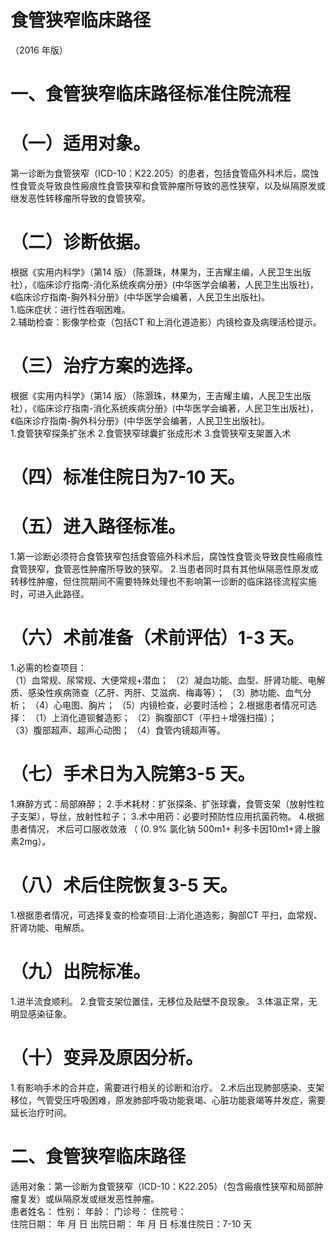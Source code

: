 # 食管狭窄临床路径  
（2016 年版）  
# 一、食管狭窄临床路径标准住院流程  
# （一）适用对象。  
第一诊断为食管狭窄（ICD-10：K22.205）的患者，包括食管癌外科术后，腐蚀性食管炎导致良性瘢痕性食管狭窄和食管肿瘤所导致的恶性狭窄，以及纵隔原发或继发恶性转移瘤所导致的食管狭窄。  
# （二）诊断依据。  
根据《实用内科学》（第14 版）（陈灏珠，林果为，王吉耀主编，人民卫生出版社），《临床诊疗指南-消化系统疾病分册》(中华医学会编著，人民卫生出版社)，《临床诊疗指南-胸外科分册》(中华医学会编著，人民卫生出版社)。  
1.临床症状：进行性吞咽困难。  
2.辅助检查：影像学检查（包括CT 和上消化道造影）内镜检查及病理活检提示。  
# （三）治疗方案的选择。  
根据《实用内科学》（第14 版）（陈灏珠，林果为，王吉耀主编，人民卫生出版社），《临床诊疗指南-消化系统疾病分册》(中华医学会编著，人民卫生出版社)，《临床诊疗指南-胸外科分册》(中华医学会编著，人民卫生出版社)。  
1.食管狭窄探条扩张术 
 2.食管狭窄球囊扩张成形术 
 3.食管狭窄支架置入术  
# （四）标准住院日为7-10 天。  
# （五）进入路径标准。  
1.第一诊断必须符合食管狭窄包括食管癌外科术后，腐蚀性食管炎导致良性瘢痕性食管狭窄，食管恶性肿瘤所导致的狭窄。 2.当患者同时具有其他纵隔恶性原发或转移性肿瘤，但住院期间不需要特殊处理也不影响第一诊断的临床路径流程实施时，可进入此路径。  
# （六）术前准备（术前评估）1-3 天。  
1.必需的检查项目：  
（1）血常规、尿常规、大便常规+潜血； 
（2）凝血功能、血型、肝肾功能、电解质、感染性疾病筛查（乙肝、丙肝、艾滋病、梅毒等）； 
（3）肺功能、血气分析； 
（4）心电图、胸片； 
（5）内镜检查，必要时活检； 
2.根据患者情况可选择： 
（1）上消化道钡餐造影； 
（2）胸腹部CT（平扫＋增强扫描）；  
（3）腹部超声、超声心动图； 
（4）食管内镜超声等。  
# （七）手术日为入院第3-5 天。  
1.麻醉方式：局部麻醉； 
2.手术耗材：扩张探条、扩张球囊，食管支架（放射性粒子支架），导丝，放射性粒子； 
3.术中用药：必要时预防性应用抗菌药物。 
4.根据患者情况， 术后可口服收敛液 （ $(0.\,9\%$ 氯化钠 $500\mathrm{m}1+$ 利多卡因$10\mathrm{m}1+$肾上腺素2mg）。  
# （八）术后住院恢复3-5 天。  
1.根据患者情况，可选择复查的检查项目:上消化道造影，胸部CT 平扫，血常规、肝肾功能、电解质。  
# （九）出院标准。  
1.进半流食顺利。 
2.食管支架位置佳，无移位及贴壁不良现象。 
3.体温正常，无明显感染征象。  
# （十）变异及原因分析。  
1.有影响手术的合并症，需要进行相关的诊断和治疗。 
2.术后出现肺部感染、支架移位，气管受压呼吸困难，原发肺部呼吸功能衰竭、心脏功能衰竭等并发症，需要延长治疗时间。  
# 二、食管狭窄临床路径  
适用对象：第一诊断为食管狭窄（ICD-10：K22.205）（包含瘢痕性狭窄和局部肿瘤复发）或纵隔原发或继发恶性肿瘤。  
患者姓名：    性别：    年龄：    门诊号：    住院号：  
住院日期：  年  月  日  出院日期：  年  月  日  标准住院日：7-10 天  
